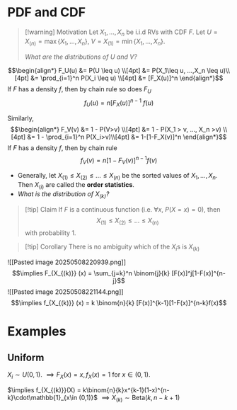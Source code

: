 # PDF and CDF

>[!warning] Motivation
>Let $X_1,...,X_n$ be i.i.d RVs with CDF $F$. 
>Let $U = X_{(n)} = \max\{X_1,...,X_n\}$, $V = X_{(1)} = \min\{X_1,...,X_n\}$.
>
>*What are the distributions of $U$ and $V$?*

$$\begin{align*}
F_U(u) &= P(U \leq u) \\[4pt]
&= P(X_1\leq u, ...,X_n \leq u)\\[4pt]
&= \prod_{i=1}^n P(X_i \leq u) \\[4pt]
&= [F_X(u)]^n
\end{align*}$$
If $F$ has a density $f$, then by chain rule so does $F_U$
$$f_U(u) = n[F_X(u)]^{n-1}\:f(u)$$

Similarly,
$$\begin{align*}
F_V(v) &= 1 - P(V>v) \\[4pt]
&= 1 - P(X_1 > v, ..., X_n >v) \\[4pt]
&= 1 - \prod_{i=1}^n P(X_i>v)\\[4pt]
&= 1-[1-F_X(v)]^n
\end{align*}$$
If $F$ has a density $f$, then by chain rule
$$f_V(v) = n[1-F_V(v)]^{n-1} f(v)$$

- Generally, let $X_{(1)} \leq X_{(2)} \leq ...\leq X_{(n)}$ be the sorted values of $X_1,...,X_n$. 
  Then $X_{(i)}$ are called the **order statistics**. 
- *What is the distribution of $X_{(k)}$?*

>[!tip] Claim
>If $F$ is a continuous function (i.e. $\forall x, \:P(X=x) = 0$), then 
>$$X_{(1)} \leq X_{(2)} \leq ...\leq X_{(n)}$$
>with probability 1. 

>[!tip] Corollary
> There is no ambiguity which of the $X_i$s is $X_{(k)}$

![[Pasted image 20250508220939.png]]
$$\implies F_{X_{(k)}} (x) = \sum_{j=k}^n \binom{j}{k} [F(x)]^j[1-F(x)]^{n-j}$$
![[Pasted image 20250508221144.png]]
$$\implies f_{X_{(k)}} (x) = k \binom{n}{k} [F(x)]^{k-1}[1-F(x)]^{n-k}f(x)$$

# Examples

## Uniform 

$X_i \sim U(0,1)$. $\implies F_X(x) = x, f_X(x) = 1$ for $x\in(0,1)$. 

$\implies f_{X_{(k)}}(X) = k\binom{n}{k}x^{k-1}(1-x)^{n-k}\cdot\mathbb{1}_{x\in (0,1)}$         $\implies X_{(k)}\sim \text{Beta}(k, n-k+1)$






